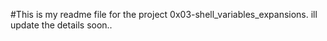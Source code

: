#This is my readme file for the project 0x03-shell_variables_expansions. ill update the details soon..

